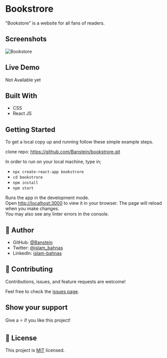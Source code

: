 # Bookstrore

"Bookstore" is a website for all fans of readers.
## Screenshots

![Bookstore](https://user-images.githubusercontent.com/35707975/161389318-0b07b115-4a27-4093-b59f-ef4416341a09.png)


## Live Demo

Not Available yet


## Built With

- CSS
- React JS

## Getting Started

To get a local copy up and running follow these simple example steps.

clone repo: https://github.com/Banstein/bookstrore.git

In order to run on your local machine, type in;

- `npx create-react-app bookstrore`
- `cd bookstrore`
- `npm install`
- `npm start`

Runs the app in the development mode.\
Open [http://localhost:3000](http://localhost:3000) to view it in your browser.
The page will reload when you make changes.\
You may also see any linter errors in the console.

## 👤 **Author**

- GitHub: [@Banstein](https://github.com/Banstein)
- Twitter: [@islam_bahnas](https://twitter.com/islam_bahnas)
- LinkedIn: [islam-bahnas](www.linkedin.com/in/islam-bahnas)

## 🤝 Contributing

Contributions, issues, and feature requests are welcome!

Feel free to check the [issues page](../../issues/).

## Show your support

Give a ⭐️ if you like this project!

## 📝 License

This project is [MIT](./LICENSE) licensed.
